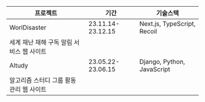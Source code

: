 |프로젝트|기간|기술스택|
|------|---|---|
|WorlDisaster|23.11.14-23.12.15|Next.js, TypeScript, Recoil|
|세계 재난 재해 구독 알림 서비스 웹 사이트|
|Altudy|23.05.22-23.06.15|Django, Python, JavaScript|
|알고리즘 스터디 그룹 활동 관리 웹 사이트|

